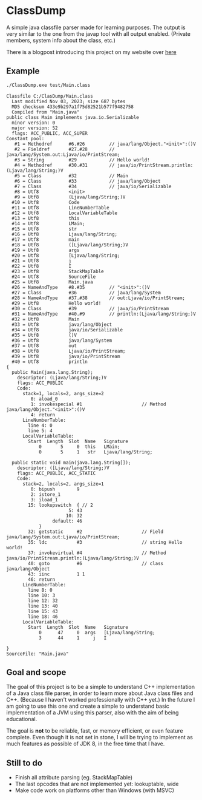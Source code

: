 # ClassDump

A simple java classfile parser made for learning purposes.
The output is very similar to the one from the javap tool with all output enabled. (Private members, system info about the class, etc.)

There is a blogpost introducing this project on my website over [here](https://sebfernandez.be/programming/a-simple-class-file-parser/)

## Example

```bash
./ClassDump.exe test/Main.class
```

```
Classfile C:/ClasDump/Main.class
  Last modified Nov 03, 2023; size 687 bytes
  MD5 checksum 433e9b297a1f75d82521b577f9482758
  Compiled from "Main.java"
public class Main implements java.io.Serializable
  minor version: 0
  major version: 52
  flags: ACC_PUBLIC, ACC_SUPER
Constant pool:
   #1 = Methodref      #6.#26         // java/lang/Object."<init>":()V
   #2 = Fieldref       #27.#28        // java/lang/System.out:Ljava/io/PrintStream;
   #3 = String         #29            // Hello world!
   #4 = Methodref      #30.#31        // java/io/PrintStream.println:(Ljava/lang/String;)V
   #5 = Class          #32            // Main
   #6 = Class          #33            // java/lang/Object
   #7 = Class          #34            // java/io/Serializable
   #8 = Utf8           <init>
   #9 = Utf8           (Ljava/lang/String;)V
  #10 = Utf8           Code
  #11 = Utf8           LineNumberTable
  #12 = Utf8           LocalVariableTable
  #13 = Utf8           this
  #14 = Utf8           LMain;
  #15 = Utf8           str
  #16 = Utf8           Ljava/lang/String;
  #17 = Utf8           main
  #18 = Utf8           ([Ljava/lang/String;)V
  #19 = Utf8           args
  #20 = Utf8           [Ljava/lang/String;
  #21 = Utf8           j
  #22 = Utf8           I
  #23 = Utf8           StackMapTable
  #24 = Utf8           SourceFile
  #25 = Utf8           Main.java
  #26 = NameAndType    #8.#35         // "<init>":()V
  #27 = Class          #36            // java/lang/System
  #28 = NameAndType    #37.#38        // out:Ljava/io/PrintStream;
  #29 = Utf8           Hello world!
  #30 = Class          #39            // java/io/PrintStream
  #31 = NameAndType    #40.#9         // println:(Ljava/lang/String;)V
  #32 = Utf8           Main
  #33 = Utf8           java/lang/Object
  #34 = Utf8           java/io/Serializable
  #35 = Utf8           ()V
  #36 = Utf8           java/lang/System
  #37 = Utf8           out
  #38 = Utf8           Ljava/io/PrintStream;
  #39 = Utf8           java/io/PrintStream
  #40 = Utf8           println
{
  public Main(java.lang.String);
    descriptor: (Ljava/lang/String;)V
    flags: ACC_PUBLIC
    Code:
      stack=1, locals=2, args_size=2
         0: aload_0
         1: invokespecial #1                      // Method java/lang/Object."<init>":()V
         4: return
      LineNumberTable:
        line 4: 0
        line 5: 4
      LocalVariableTable:
        Start  Length  Slot  Name   Signature
            0       5     0  this   LMain;
            0       5     1   str   Ljava/lang/String;

  public static void main(java.lang.String[]);
    descriptor: ([Ljava/lang/String;)V
    flags: ACC_PUBLIC, ACC_STATIC
    Code:
      stack=2, locals=2, args_size=1
         0: bipush        9
         2: istore_1
         3: iload_1
        15: lookupswitch  { // 2
                       5: 43
                      10: 32
                 default: 46
            }
        32: getstatic     #2                      // Field java/lang/System.out:Ljava/io/PrintStream;
        35: ldc           #3                      // string Hello world!
        37: invokevirtual #4                      // Method java/io/PrintStream.println:(Ljava/lang/String;)V
        40: goto          #6                      // class java/lang/Object
        43: iinc          1 1
        46: return
      LineNumberTable:
        line 8: 0
        line 10: 3
        line 12: 32
        line 13: 40
        line 15: 43
        line 18: 46
      LocalVariableTable:
        Start  Length  Slot  Name   Signature
            0      47     0  args   [Ljava/lang/String;
            3      44     1     j   I

}
SourceFile: "Main.java"
```


## Goal and scope

The goal of this project is to be a simple to understand C++ implementation of a Java class file parser, in order to learn more about Java class files and C++. 
(Because I haven't worked professionally with C++ yet.)
In the future I am going to use this one and create a simple to understand basic implementation of a JVM using this parser, also with the aim of being educational.

The goal is **not** to be reliable, fast, or memory efficient, or even feature complete.
Even though it is not set in stone, I will be trying to implement as much features as possible of JDK 8, in the free time that I have.

## Still to do
* Finish all attribute parsing (eg. StackMapTable)
* The last opcodes that are not implemented yet: lookuptable, wide
* Make code work on platforms other than Windows (with MSVC)
